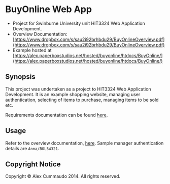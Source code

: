 #  BuyOnline Web App

- Project for Swinburne University unit HIT3324 Web Application Development.
- Overview Documentation: [https://www.dropbox.com/s/sau2i92brhbdu29/BuyOnlineOverview.pdf](https://www.dropbox.com/s/sau2i92brhbdu29/BuyOnlineOverview.pdf)
- Example hosted at [https://alex.paperboxstudios.net/hosted/buyonline/htdocs/BuyOnline/](https://alex.paperboxstudios.net/hosted/buyonline/htdocs/BuyOnline/)

## Synopsis

This project was undertaken as a project to HIT3324 Web Application Development. It is an example shopping website, managing user authentication, selecting of items to purchase, managing items to be sold etc.

Requirements documentation can be found [here](https://www.dropbox.com/s/qm976m10telfbk2/Assignment2-S2-2013.pdf).

## Usage

Refer to the overview documentation, [here](https://www.dropbox.com/s/sau2i92brhbdu29/BuyOnlineOverview.pdf). Sample manager authentication details are `Anna/BOL54321`.

## Copyright Notice

Copyright &copy; Alex Cummaudo 2014. All rights reserved.